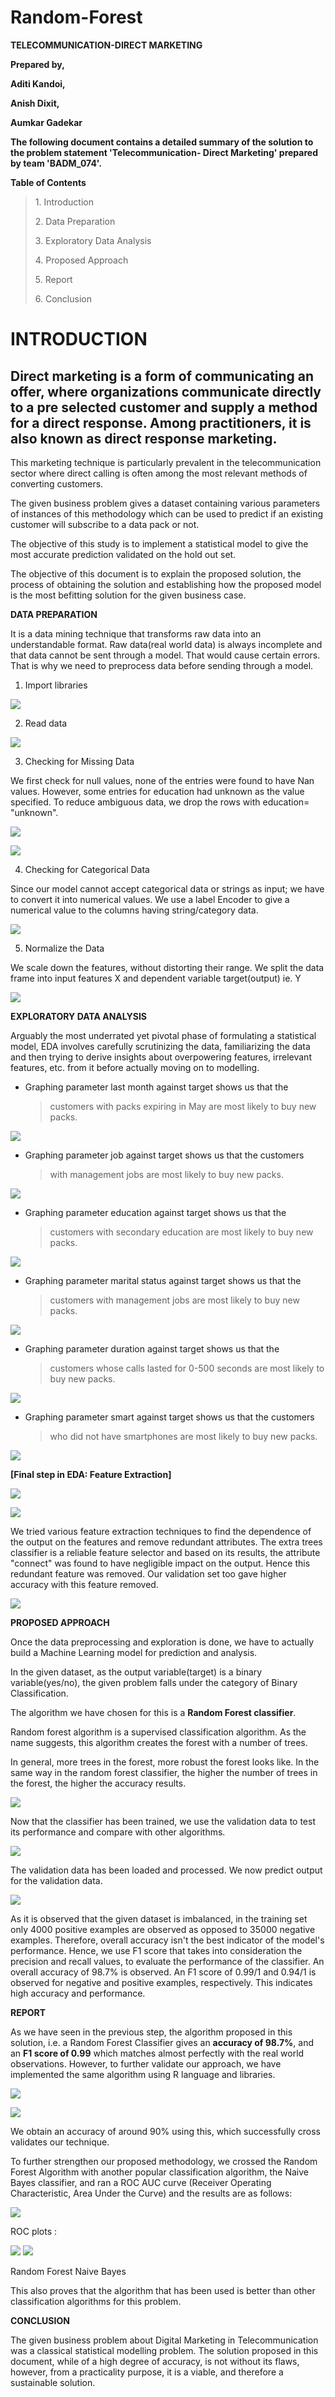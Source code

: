 # Random-Forest
**TELECOMMUNICATION-DIRECT MARKETING**

**Prepared by,**

**Aditi Kandoi,**

**Anish Dixit,**

**Aumkar Gadekar**

**The following document contains a detailed summary of the solution to
the problem statement 'Telecommunication- Direct Marketing' prepared by
team 'BADM\_074'.**

**Table of Contents**

> 1\. Introduction 
>
> 2\. Data Preparation 
>
> 3\. Exploratory Data Analysis
>
> 4\. Proposed Approach 
>
> 5\. Report 
>
> 6\. Conclusion 

**INTRODUCTION**
================

Direct marketing is a form of communicating an offer, where organizations communicate directly to a pre selected customer and supply a method for a direct response. Among practitioners, it is also known as direct response marketing. 
----------------------------------------------------------------------------------------------------------------------------------------------------------------------------------------------------------------------------------------

This marketing technique is particularly prevalent in the
telecommunication sector where direct calling is often among the most
relevant methods of converting customers.

The given business problem gives a dataset containing various parameters
of instances of this methodology which can be used to predict if an
existing customer will subscribe to a data pack or not.

The objective of this study is to implement a statistical model to give
the most accurate prediction validated on the hold out set.

The objective of this document is to explain the proposed solution, the
process of obtaining the solution and establishing how the proposed
model is the most befitting solution for the given business case.

**DATA PREPARATION**

It is a data mining technique that transforms raw data into an
understandable format. Raw data(real world data) is always incomplete
and that data cannot be sent through a model. That would cause certain
errors. That is why we need to preprocess data before sending through a
model.

1.  Import libraries

![](./myMediaFolder/media/image8.png)

2.  Read data

![](./myMediaFolder/media/image21.png)

3.  Checking for Missing Data

We first check for null values, none of the entries were found to have
Nan values. However, some entries for education had unknown as the value
specified. To reduce ambiguous data, we drop the rows with education=
"unknown".

![](./myMediaFolder/media/image5.png)

![](./myMediaFolder/media/image10.png)

4.  Checking for Categorical Data

Since our model cannot accept categorical data or strings as input; we
have to convert it into numerical values. We use a label Encoder to give
a numerical value to the columns having string/category data.

![](./myMediaFolder/media/image19.png)

5.  Normalize the Data

We scale down the features, without distorting their range. We split the
data frame into input features X and dependent variable target(output)
ie. Y

![](./myMediaFolder/media/image17.png)

**EXPLORATORY DATA ANALYSIS**

Arguably the most underrated yet pivotal phase of formulating a
statistical model, EDA involves carefully scrutinizing the data,
familiarizing the data and then trying to derive insights about
overpowering features, irrelevant features, etc. from it before actually
moving on to modelling.

-   Graphing parameter last month against target shows us that the
    > customers with packs expiring in May are most likely to buy new
    > packs.

![](./myMediaFolder/media/image11.png)

-   Graphing parameter job against target shows us that the customers
    > with management jobs are most likely to buy new packs.

![](./myMediaFolder/media/image2.png)

-   Graphing parameter education against target shows us that the
    > customers with secondary education are most likely to buy new
    > packs.

![](./myMediaFolder/media/image4.png)

-   Graphing parameter marital status against target shows us that the
    > customers with management jobs are most likely to buy new packs.

![](./myMediaFolder/media/image23.png)

-   Graphing parameter duration against target shows us that the
    > customers whose calls lasted for 0-500 seconds are most likely to
    > buy new packs.

![](./myMediaFolder/media/image14.png)

-   Graphing parameter smart against target shows us that the customers
    > who did not have smartphones are most likely to buy new packs.

![](./myMediaFolder/media/image1.png)

**[Final step in EDA: Feature Extraction]**

![](./myMediaFolder/media/image22.png)

![](./myMediaFolder/media/image20.png)

We tried various feature extraction techniques to find the dependence of
the output on the features and remove redundant attributes. The extra
trees classifier is a reliable feature selector and based on its
results, the attribute "connect" was found to have negligible impact on
the output. Hence this redundant feature was removed. Our validation set
too gave higher accuracy with this feature removed.

![](./myMediaFolder/media/image7.png)

**PROPOSED APPROACH**

Once the data preprocessing and exploration is done, we have to actually
build a Machine Learning model for prediction and analysis.

In the given dataset, as the output variable(target) is a binary
variable(yes/no), the given problem falls under the category of Binary
Classification.

The algorithm we have chosen for this is a **Random Forest
classifier**.

Random forest algorithm is a supervised classification algorithm. As the
name suggests, this algorithm creates the forest with a number of trees.

In general, more trees in the forest, more robust the forest looks like.
In the same way in the random forest classifier, the higher the number
of trees in the forest, the higher the accuracy results.

![](./myMediaFolder/media/image9.png)

Now that the classifier has been trained, we use the validation data to
test its performance and compare with other algorithms.

![](./myMediaFolder/media/image18.png)

The validation data has been loaded and processed. We now predict output
for the validation data.

![](./myMediaFolder/media/image12.png)

As it is observed that the given dataset is imbalanced, in the training
set only 4000 positive examples are observed as opposed to 35000
negative examples. Therefore, overall accuracy isn't the best indicator
of the model's performance. Hence, we use F1 score that takes into
consideration the precision and recall values, to evaluate the
performance of the classifier. An overall accuracy of 98.7% is observed.
An F1 score of 0.99/1 and 0.94/1 is observed for negative and positive
examples, respectively. This indicates high accuracy and performance.

**REPORT**

As we have seen in the previous step, the algorithm proposed in this
solution, i.e. a Random Forest Classifier gives an **accuracy of
98.7%**, and an **F1 score of 0.99** which matches almost perfectly 
with the real world observations. However, to further
validate our approach, we have implemented the same algorithm using R
language and libraries.

![](./myMediaFolder/media/image3.png)

![](./myMediaFolder/media/image15.png)

We obtain an accuracy of around 90% using this, which successfully cross
validates our technique.

To further strengthen our proposed methodology, we crossed the Random
Forest Algorithm with another popular classification algorithm, the
Naive Bayes classifier, and ran a ROC AUC curve (Receiver Operating
Characteristic, Area Under the Curve) and the results are as follows:

![](./myMediaFolder/media/image16.png)


ROC plots :

![](./myMediaFolder/media/image13.png)
![](./myMediaFolder/media/image6.png)


Random Forest Naive Bayes

This also proves that the algorithm that has been used is better than
other classification algorithms for this problem.

**CONCLUSION**

The given business problem about Digital Marketing in Telecommunication
was a classical statistical modelling problem. The solution proposed in
this document, while of a high degree of accuracy, is not without its
flaws, however, from a practicality purpose, it is a viable, and
therefore a sustainable solution.
